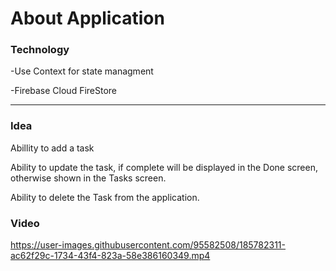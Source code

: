 <h1>About Application</h1>

<h3>Technology</h3>
<p>-Use Context for state managment</p>
<p>-Firebase Cloud FireStore</p>

---

<h3>Idea</h3>
<p>Abillity to add a task</p>
<p>Ability to update the task, if complete will be displayed in the Done screen, otherwise shown in the Tasks screen.</p>
<p>Ability to delete the Task from the application.</p>

<h3>Video</h3>

https://user-images.githubusercontent.com/95582508/185782311-ac62f29c-1734-43f4-823a-58e386160349.mp4

